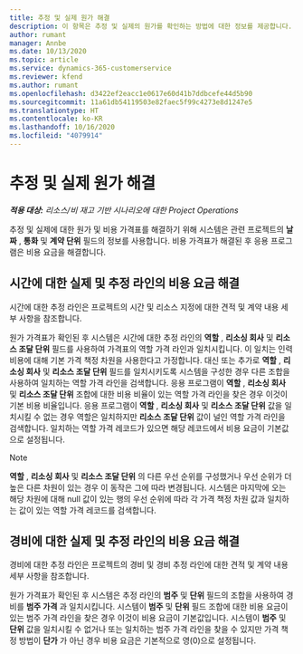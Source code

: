 ```yaml
---
title: 추정 및 실제 원가 해결
description: 이 항목은 추정 및 실제의 원가를 확인하는 방법에 대한 정보를 제공합니다.
author: rumant
manager: Annbe
ms.date: 10/13/2020
ms.topic: article
ms.service: dynamics-365-customerservice
ms.reviewer: kfend
ms.author: rumant
ms.openlocfilehash: d3422ef2eacc1e0617e60d41b7ddbcefe44d5b90
ms.sourcegitcommit: 11a61db54119503e82faec5f99c4273e8d1247e5
ms.translationtype: HT
ms.contentlocale: ko-KR
ms.lasthandoff: 10/16/2020
ms.locfileid: "4079914"
---
```

# <a name="resolving-cost-prices-for-estimates-and-actuals"></a>추정 및 실제 원가 해결

_**적용 대상:** 리소스/비 재고 기반 시나리오에 대한 Project Operations_

추정 및 실제에 대한 원가 및 비용 가격표를 해결하기 위해 시스템은 관련 프로젝트의 **날짜** , **통화** 및 **계약 단위** 필드의 정보를 사용합니다. 비용 가격표가 해결된 후 응용 프로그램은 비용 요금을 해결합니다.

## <a name="resolving-cost-rates-on-actual-and-estimate-lines-for-time"></a>시간에 대한 실제 및 추정 라인의 비용 요금 해결

시간에 대한 추정 라인은 프로젝트의 시간 및 리소스 지정에 대한 견적 및 계약 내용 세부 사항을 참조합니다.

원가 가격표가 확인된 후 시스템은 시간에 대한 추정 라인의 **역할** , **리소싱 회사** 및 **리소스 조달 단위** 필드를 사용하여 가격표의 역할 가격 라인과 일치시킵니다. 이 일치는 인력 비용에 대해 기본 가격 책정 차원을 사용한다고 가정합니다. 대신 또는 추가로 **역할** , **리소싱 회사** 및 **리소스 조달 단위** 필드를 일치시키도록 시스템을 구성한 경우 다른 조합을 사용하여 일치하는 역할 가격 라인을 검색합니다. 응용 프로그램이 **역할** , **리소싱 회사** 및 **리소스 조달 단위** 조합에 대한 비용 비율이 있는 역할 가격 라인을 찾은 경우 이것이 기본 비용 비율입니다. 응용 프로그램이 **역할** , **리소싱 회사** 및 **리소스 조달 단위** 값을 일치시킬 수 없는 경우 역할은 일치하지만 **리소스 조달 단위** 값이 널인 역할 가격 라인을 검색합니다. 일치하는 역할 가격 레코드가 있으면 해당 레코드에서 비용 요금이 기본값으로 설정됩니다. 

> [!NOTE]
> **역할** , **리소싱 회사** 및 **리소스 조달 단위** 의 다른 우선 순위를 구성했거나 우선 순위가 더 높은 다른 차원이 있는 경우 이 동작은 그에 따라 변경됩니다. 시스템은 마지막에 오는 해당 차원에 대해 null 값이 있는 행의 우선 순위에 따라 각 가격 책정 차원 값과 일치하는 값이 있는 역할 가격 레코드를 검색합니다.

## <a name="resolving-cost-rates-on-actual-and-estimate-lines-for-expense"></a>경비에 대한 실제 및 추정 라인의 비용 요금 해결

경비에 대한 추정 라인은 프로젝트의 경비 및 경비 추정 라인에 대한 견적 및 계약 내용 세부 사항을 참조합니다.

원가 가격표가 확인된 후 시스템은 추정 라인의 **범주** 및 **단위** 필드의 조합을 사용하여 경비를 **범주 가격** 과 일치시킵니다. 시스템이 **범주** 및 **단위** 필드 조합에 대한 비용 요금이 있는 범주 가격 라인을 찾은 경우 이것이 비용 요금이 기본값입니다. 시스템이 **범주** 및 **단위** 값을 일치시킬 수 없거나 또는 일치하는 범주 가격 라인을 찾을 수 있지만 가격 책정 방법이 **단가** 가 아닌 경우 비용 요금은 기본적으로 영(0)으로 설정됩니다.
